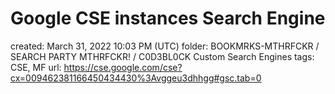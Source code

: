 # Google CSE instances Search Engine

created: March 31, 2022 10:03 PM (UTC)
folder: BOOKMRKS-MTHRFCKR / SEARCH PARTY MTHRFCKR! / C0D3BL0CK Custom Search Engines
tags: CSE, MF
url: https://cse.google.com/cse?cx=009462381166450434430%3Avggeu3dhhgg#gsc.tab=0